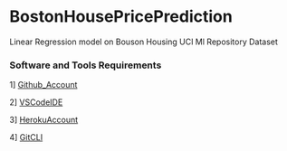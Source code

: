 # BostonHousePricePrediction
 Linear Regression model on Bouson Housing UCI Ml Repository Dataset 


### Software and Tools Requirements 

1] [Github_Account](https://github.com/SuvraneelSaha)

2] [VSCodeIDE](https://heroku.com)

3] [HerokuAccount](https://code.visualstudio.com/)

4] [GitCLI](https://git-scm.com/book/en/v2/Getting-Started-The-Command-Line)


##